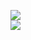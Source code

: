 ![](https://user-images.githubusercontent.com/84064124/188545848-36927ffc-021b-4a2a-a7af-baced78230bb.gif)\
![](https://count.getloli.com/get/@SLIME?theme=rule34)